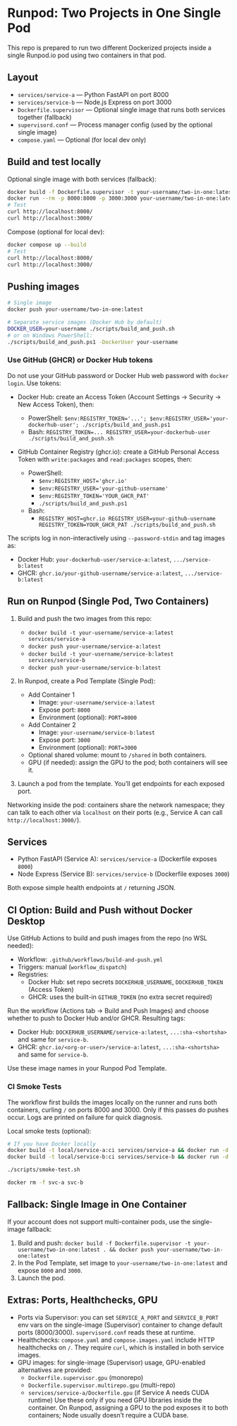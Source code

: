 # Runpod: Two Projects in One Single Pod

This repo is prepared to run two different Dockerized projects inside a single Runpod.io pod using two containers in that pod.

## Layout

- `services/service-a` — Python FastAPI on port 8000
- `services/service-b` — Node.js Express on port 3000
- `Dockerfile.supervisor` — Optional single image that runs both services together (fallback)
- `supervisord.conf` — Process manager config (used by the optional single image)
- `compose.yaml` — Optional (for local dev only)

## Build and test locally

Optional single image with both services (fallback):

```sh
docker build -f Dockerfile.supervisor -t your-username/two-in-one:latest .
docker run --rm -p 8000:8000 -p 3000:3000 your-username/two-in-one:latest
# Test
curl http://localhost:8000/
curl http://localhost:3000/
```

Compose (optional for local dev):

```sh
docker compose up --build
# Test
curl http://localhost:8000/
curl http://localhost:3000/
```

## Pushing images

```sh
# Single image
docker push your-username/two-in-one:latest

# Separate service images (Docker Hub by default)
DOCKER_USER=your-username ./scripts/build_and_push.sh
# or on Windows PowerShell:
./scripts/build_and_push.ps1 -DockerUser your-username
```

### Use GitHub (GHCR) or Docker Hub tokens

Do not use your GitHub password or Docker Hub web password with `docker login`. Use tokens:

- Docker Hub: create an Access Token (Account Settings → Security → New Access Token), then:
  - PowerShell: `$env:REGISTRY_TOKEN='...'; $env:REGISTRY_USER='your-dockerhub-user'; ./scripts/build_and_push.ps1`
  - Bash: `REGISTRY_TOKEN=... REGISTRY_USER=your-dockerhub-user ./scripts/build_and_push.sh`

- GitHub Container Registry (ghcr.io): create a GitHub Personal Access Token with `write:packages` and `read:packages` scopes, then:
  - PowerShell:
    - `$env:REGISTRY_HOST='ghcr.io'`
    - `$env:REGISTRY_USER='your-github-username'`
    - `$env:REGISTRY_TOKEN='YOUR_GHCR_PAT'`
    - `./scripts/build_and_push.ps1`
  - Bash:
    - `REGISTRY_HOST=ghcr.io REGISTRY_USER=your-github-username REGISTRY_TOKEN=YOUR_GHCR_PAT ./scripts/build_and_push.sh`

The scripts log in non-interactively using `--password-stdin` and tag images as:

- Docker Hub: `your-dockerhub-user/service-a:latest`, `.../service-b:latest`
- GHCR: `ghcr.io/your-github-username/service-a:latest`, `.../service-b:latest`

## Run on Runpod (Single Pod, Two Containers)

1. Build and push the two images from this repo:
   - `docker build -t your-username/service-a:latest services/service-a`
   - `docker push your-username/service-a:latest`
   - `docker build -t your-username/service-b:latest services/service-b`
   - `docker push your-username/service-b:latest`

2. In Runpod, create a Pod Template (Single Pod):
   - Add Container 1
     - Image: `your-username/service-a:latest`
     - Expose port: `8000`
     - Environment (optional): `PORT=8000`
   - Add Container 2
     - Image: `your-username/service-b:latest`
     - Expose port: `3000`
     - Environment (optional): `PORT=3000`
   - Optional shared volume: mount to `/shared` in both containers.
   - GPU (if needed): assign the GPU to the pod; both containers will see it.

3. Launch a pod from the template. You’ll get endpoints for each exposed port.

Networking inside the pod: containers share the network namespace; they can talk to each other via `localhost` on their ports (e.g., Service A can call `http://localhost:3000/`).

## Services

- Python FastAPI (Service A): `services/service-a` (Dockerfile exposes `8000`)
- Node Express (Service B): `services/service-b` (Dockerfile exposes `3000`)

Both expose simple health endpoints at `/` returning JSON.

## CI Option: Build and Push without Docker Desktop

Use GitHub Actions to build and push images from the repo (no WSL needed):

- Workflow: `.github/workflows/build-and-push.yml`
- Triggers: manual (`workflow_dispatch`)
- Registries:
  - Docker Hub: set repo secrets `DOCKERHUB_USERNAME`, `DOCKERHUB_TOKEN` (Access Token)
  - GHCR: uses the built-in `GITHUB_TOKEN` (no extra secret required)

Run the workflow (Actions tab → Build and Push Images) and choose whether to push to Docker Hub and/or GHCR. Resulting tags:

- Docker Hub: `DOCKERHUB_USERNAME/service-a:latest`, `...:sha-<shortsha>` and same for `service-b`.
- GHCR: `ghcr.io/<org-or-user>/service-a:latest`, `...:sha-<shortsha>` and same for `service-b`.

Use these image names in your Runpod Pod Template.

### CI Smoke Tests

The workflow first builds the images locally on the runner and runs both containers, curling `/` on ports 8000 and 3000. Only if this passes do pushes occur. Logs are printed on failure for quick diagnosis.

Local smoke tests (optional):

```sh
# If you have Docker locally
docker build -t local/service-a:ci services/service-a && docker run -d --rm -p 8000:8000 --name svc-a local/service-a:ci
docker build -t local/service-b:ci services/service-b && docker run -d --rm -p 3000:3000 --name svc-b local/service-b:ci

./scripts/smoke-test.sh

docker rm -f svc-a svc-b
```

## Fallback: Single Image in One Container

If your account does not support multi-container pods, use the single-image fallback:

1. Build and push: `docker build -f Dockerfile.supervisor -t your-username/two-in-one:latest . && docker push your-username/two-in-one:latest`
2. In the Pod Template, set image to `your-username/two-in-one:latest` and expose `8000` and `3000`.
3. Launch the pod.

## Extras: Ports, Healthchecks, GPU

- Ports via Supervisor: you can set `SERVICE_A_PORT` and `SERVICE_B_PORT` env vars on the single-image (Supervisor) container to change default ports (8000/3000). `supervisord.conf` reads these at runtime.
- Healthchecks: `compose.yaml` and `compose.images.yaml` include HTTP healthchecks on `/`. They require `curl`, which is installed in both service images.
- GPU images: for single-image (Supervisor) usage, GPU-enabled alternatives are provided:
  - `Dockerfile.supervisor.gpu` (monorepo)
  - `Dockerfile.supervisor.multirepo.gpu` (multi-repo)
  - `services/service-a/Dockerfile.gpu` (if Service A needs CUDA runtime)
  Use these only if you need GPU libraries inside the container. On Runpod, assigning a GPU to the pod exposes it to both containers; Node usually doesn’t require a CUDA base.
